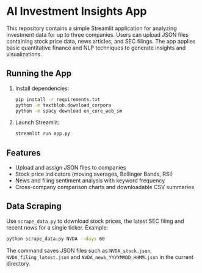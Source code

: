 # AI Investment Insights App

This repository contains a simple Streamlit application for analyzing investment data for up to three companies. Users can upload JSON files containing stock price data, news articles, and SEC filings. The app applies basic quantitative finance and NLP techniques to generate insights and visualizations.

## Running the App

1. Install dependencies:
   ```bash
   pip install -r requirements.txt
   python -m textblob.download_corpora
   python -m spacy download en_core_web_sm
   ```

2. Launch Streamlit:
   ```bash
   streamlit run app.py
   ```

## Features
- Upload and assign JSON files to companies
- Stock price indicators (moving averages, Bollinger Bands, RSI)
- News and filing sentiment analysis with keyword frequency
- Cross-company comparison charts and downloadable CSV summaries

## Data Scraping

Use `scrape_data.py` to download stock prices, the latest SEC filing and
recent news for a single ticker. Example:

```bash
python scrape_data.py NVDA --days 60
```

The command saves JSON files such as `NVDA_stock.json`,
`NVDA_filing_latest.json` and `NVDA_news_YYYYMMDD_HHMM.json` in the current
directory.

